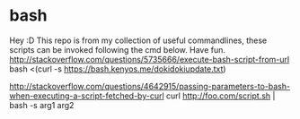 # bash

Hey :D
This repo is from my collection of useful commandlines, these scripts can be invoked following the cmd below. Have fun.
http://stackoverflow.com/questions/5735666/execute-bash-script-from-url
bash <(curl -s https://bash.kenyos.me/dokidokiupdate.txt)

http://stackoverflow.com/questions/4642915/passing-parameters-to-bash-when-executing-a-script-fetched-by-curl
curl http://foo.com/script.sh | bash -s arg1 arg2
